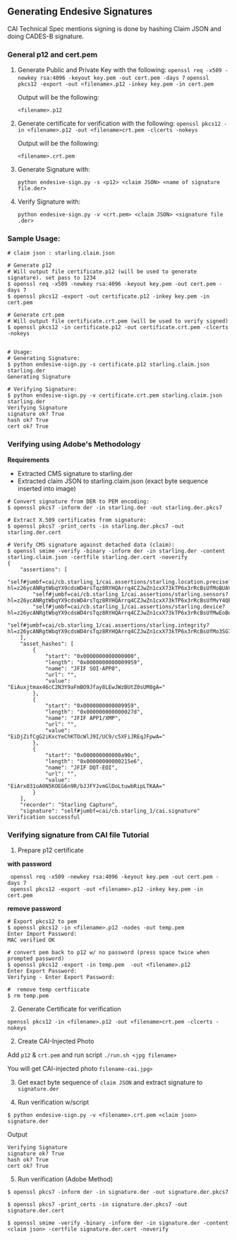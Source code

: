 ## Generating Endesive Signatures

 CAI Technical Spec mentions signing is done by hashing Claim JSON and doing CADES-B signature.

 ### General p12 and cert.pem

 1. Generate Public and Private Key with the following:
 `openssl req -x509 -newkey rsa:4096 -keyout key.pem -out cert.pem -days 7`
 `openssl pkcs12 -export -out <filename>.p12 -inkey key.pem -in cert.pem`

    Output will be the following:
    ```
    <filename>.p12
    ```

 2. Generate certificate for verification with the following:
 `openssl pkcs12 -in <filename>.p12 -out <filename>crt.pem -clcerts -nokeys`

    Output will be the following:
    ```
    <filename>.crt.pem
    ```

 3. Generate Signature with:

    `python endesive-sign.py -s <p12> <claim JSON> <name of signature file.der>`

  4. Verify Signature with:

     `python endesive-sign.py -v <crt.pem> <claim JSON> <signature file .der>`

### Sample Usage:

```
# claim json : starling.claim.json

# Generate p12 
# Will output file certificate.p12 (will be used to generate signature). set pass to 1234
$ openssl req -x509 -newkey rsa:4096 -keyout key.pem -out cert.pem -days 7
$ openssl pkcs12 -export -out certificate.p12 -inkey key.pem -in cert.pem

# Generate crt.pem
# Will output file certificate.crt.pem (will be used to verify signed) 
$ openssl pkcs12 -in certificate.p12 -out certificate.crt.pem -clcerts -nokeys


# Usage:
# Generating Signature:
$ python endesive-sign.py -s certificate.p12 starling.claim.json starling.der
Generating Signature

# Verifying Signature:
$ python endesive-sign.py -v certificate.crt.pem starling.claim.json starling.der
Verifying Signature
signature ok? True
hash ok? True
cert ok? True

```


### Verifying using Adobe's Methodology

**Requirements**
- Extracted CMS signature to starling.der
- Extracted claim JSON to starling.claim.json (exact byte sequence inserted into image)

```
# Convert signature from DER to PEM encoding:
$ openssl pkcs7 -inform der -in starling.der -out starling.der.pkcs7

# Extract X.509 certificates from signature:
$ openssl pkcs7 -print_certs -in starling.der.pkcs7 -out starling.der.cert

# Verify CMS signature against detached data (claim):
$ openssl smime -verify -binary -inform der -in starling.der -content starling.claim.json -certfile starling.der.cert -noverify
{
    "assertions": [
        "self#jumbf=cai/cb.starling_1/cai.assertions/starling.location.precise?hl=z26ycANRgtWbqYX9cdsWD4rsTqz8RYHQArrq4CZJwZn1cxX73kTP6x3rRcBsUfMoBUAVbTEB7K",
        "self#jumbf=cai/cb.starling_1/cai.assertions/starling.sensors?hl=z26ycANRgtWbqYX9cdsWD4rsTqz8RYHQArrq4CZJwZn1cxX73kTP6x3rRcBsUfMvY4QFEN3973",
        "self#jumbf=cai/cb.starling_1/cai.assertions/starling.device?hl=z26ycANRgtWbqYX9cdsWD4rsTqz8RYHQArrq4CZJwZn1cxX73kTP6x3rRcBsUfMwEoBojZcUrZ",
        "self#jumbf=cai/cb.starling_1/cai.assertions/starling.integrity?hl=z26ycANRgtWbqYX9cdsWD4rsTqz8RYHQArrq4CZJwZn1cxX73kTP6x3rRcBsUfMo3SG72sZg13"
    ],
    "asset_hashes": [
        {
            "start": "0x0000000000000000",
            "length": "0x0000000000009959",
            "name": "JFIF SOI-APP0",
            "url": "",
            "value": "EiAuxjtmax46cC2N3Y9aFmBO9Jfay8LEwJWzBUtZ0sUM8gA="
        },
        {
            "start": "0x0000000000009959",
            "length": "0x000000000000027d",
            "name": "JFIF APP1/XMP",
            "url": "",
            "value": "EiDjZifCgG2iKxcYeChKTOcWlJ9I/UC9/c5XFiJREqJFpwA="
        },
        {
            "start": "0x000000000000a90c",
            "length": "0x00000000000215e6",
            "name": "JFIF DQT-EOI",
            "url": "",
            "value": "EiArx031oA0N5KOEG6n9R/bJJFYJvmGlDoLtuwbRipLTKAA="
        }
    ],
    "recorder": "Starling Capture",
    "signature": "self#jumbf=cai/cb.starling_1/cai.signature"
Verification successful

```

### Verifying signature from CAI file Tutorial

1. Prepare p12 certificate

**with password**

```
 openssl req -x509 -newkey rsa:4096 -keyout key.pem -out cert.pem -days 7
 openssl pkcs12 -export -out <filename>.p12 -inkey key.pem -in cert.pem
```

**remove password**

```
# Export pkcs12 to pem
$ openssl pkcs12 -in <filename>.p12 -nodes -out temp.pem
Enter Import Password:
MAC verified OK

# convert pem back to p12 w/ no password (press space twice when prompted password)
$ openssl pkcs12 -export -in temp.pem  -out <filename>.p12
Enter Export Password:
Verifying - Enter Export Password:

#  remove temp certfiicate
$ rm temp.pem
```

2. Generate Certificate for verification

```
openssl pkcs12 -in <filename>.p12 -out <filename>crt.pem -clcerts -nokeys
```

2. Create CAI-Injected Photo

Add `p12` & `crt.pem` and run script `./run.sh <jpg filename>`

You will get CAI-injected photo `filename-cai.jpg>`

3. Get exact byte sequence of `claim JSON` and extract signature to `signature.der`

4. Run verification w/script

```
$ python endesive-sign.py -v <filename>.crt.pem <claim json> signature.der 
```

Output

```
Verifying Signature
signature ok? True
hash ok? True
cert ok? True
```

5. Run verification (Adobe Method)

```
$ openssl pkcs7 -inform der -in signature.der -out signature.der.pkcs7

$ openssl pkcs7 -print_certs -in signature.der.pkcs7 -out signature.der.cert

$ openssl smime -verify -binary -inform der -in signature.der -content <claim json> -certfile signature.der.cert -noverify
```


